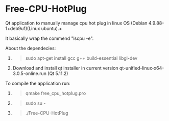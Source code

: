 # Free-CPU-HotPlug

Qt application to manually manage cpu hot plug in linux OS (Debian 4.9.88-1+deb9u1)(Linux ubuntu).+

It basically wrap the commend "lscpu -e".

About the dependecies:

1) >sudo apt-get install gcc g++ build-essential libgl-dev
2) Download and install qt installer in current version qt-unified-linux-x64-3.0.5-online.run (Qt 5.11.2)

To compile the application run:

1) >qmake free_cpu_hotplug.pro
2) >sudo su -
3) >./Free-CPU-HotPlug







